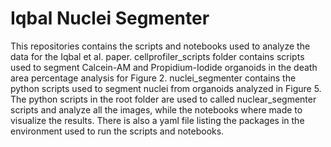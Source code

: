 # Iqbal Nuclei Segmenter

This repositories contains the scripts and notebooks used to analyze the data for the Iqbal et al. paper. cellprofiler_scripts folder contains scripts used to segment Calcein-AM and Propidium-Iodide organoids in the death area percentage analysis for Figure 2. nuclei_segmenter contains the python scripts used to segment nuclei from organoids analyzed in Figure 5. The python scripts in the root folder are used to called nuclear_segmenter scripts and analyze all the images, while the notebooks where made to visualize the results. There is also a yaml file listing the packages in the environment used to run the scripts and notebooks.